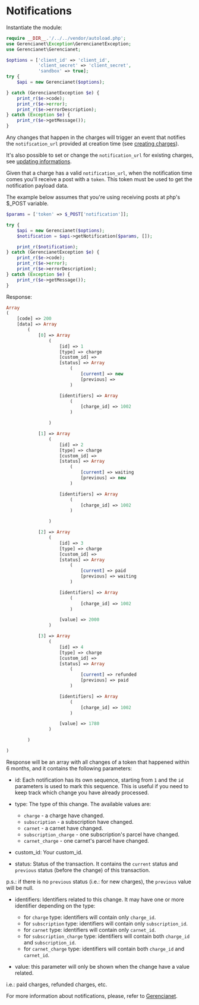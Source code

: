 # Notifications
Instantiate the module:

```php
require __DIR__.'/../../vendor/autoload.php';
use Gerencianet\Exception\GerencianetException;
use Gerencianet\Gerencianet;

$options = ['client_id' => 'client_id',
            'client_secret' => 'client_secret',
            'sandbox' => true];
try {
    $api = new Gerencianet($options);

} catch (GerencianetException $e) {
    print_r($e->code);
    print_r($e->error);
    print_r($e->errorDescription);
} catch (Exception $e) {
    print_r($e->getMessage());
}
```

Any changes that happen in the charges will trigger an event that notifies the `notification_url` provided at creation time (see [creating charges](/docs/CHARGE.md)).

It's also possible to set or change the `notification_url` for existing charges, see [updating informations](/docs/CHARGE_UPDATE.md).

Given that a charge has a valid `notification_url`, when the notification time comes you'll receive a post with a `token`. This token must be used to get the notification payload data.

The example below assumes that you're using receiving posts at php's $_POST variable.

```php
$params = ['token' => $_POST['notification']];

try {
    $api = new Gerencianet($options);
    $notification = $api->getNotification($params, []);

    print_r($notification);
} catch (GerencianetException $e) {
    print_r($e->code);
    print_r($e->error);
    print_r($e->errorDescription);
} catch (Exception $e) {
    print_r($e->getMessage());
}
```

Response:

```php
Array
(
    [code] => 200
    [data] => Array
        (
            [0] => Array
                (
                    [id] => 1
                    [type] => charge
                    [custom_id] =>
                    [status] => Array
                        (
                            [current] => new
                            [previous] =>
                        )

                    [identifiers] => Array
                        (
                            [charge_id] => 1002
                        )

                )

            [1] => Array
                (
                    [id] => 2
                    [type] => charge
                    [custom_id] =>
                    [status] => Array
                        (
                            [current] => waiting
                            [previous] => new
                        )

                    [identifiers] => Array
                        (
                            [charge_id] => 1002
                        )

                )

            [2] => Array
                (
                    [id] => 3
                    [type] => charge
                    [custom_id] =>
                    [status] => Array
                        (
                            [current] => paid
                            [previous] => waiting
                        )

                    [identifiers] => Array
                        (
                            [charge_id] => 1002
                        )

                    [value] => 2000
                )

            [3] => Array
                (
                    [id] => 4
                    [type] => charge
                    [custom_id] =>
                    [status] => Array
                        (
                            [current] => refunded
                            [previous] => paid
                        )

                    [identifiers] => Array
                        (
                            [charge_id] => 1002
                        )

                    [value] => 1780
                )

        )

)
```

Response will be an array with all changes of a token that happened within 6 months, and it contains the following parameters:

* id: Each notification has its own sequence, starting from `1` and the `id` parameters is used to mark this sequence. This is useful if you need to keep track which change you have already processed.

* type: The type of this change. The available values are:
  * `charge` - a charge have changed.
  * `subscription` - a subscription have changed.
  * `carnet` - a carnet have changed.
  * `subscription_charge` - one subscription's parcel have changed.
  * `carnet_charge` - one carnet's parcel have changed.


* custom_id: Your custom_id.

* status: Status of the transaction. It contains the `current` status and `previous` status (before the change) of this transaction.

 p.s.: if there is no `previous` status (i.e.: for new charges), the `previous` value will be null.

* identifiers: Identifiers related to this change. It may have one or more identifier depending on the type:
  * for `charge` type: identifiers will contain only `charge_id`.
  * for `subscription` type: identifiers will contain only `subscription_id`.
  * for `carnet` type: identifiers will contain only `carnet_id`.
  * for `subscription_charge` type: identifiers will contain both `charge_id` and `subscription_id`.
  * for `carnet_charge` type: identifiers will contain both `charge_id` and `carnet_id`.


* value: this parameter will only be shown when the change have a value related.

 i.e.: paid charges, refunded charges, etc.

 For more information about notifications, please, refer to [Gerencianet](https://docs.gerencianet.com.br/#!/charges/notifications).

